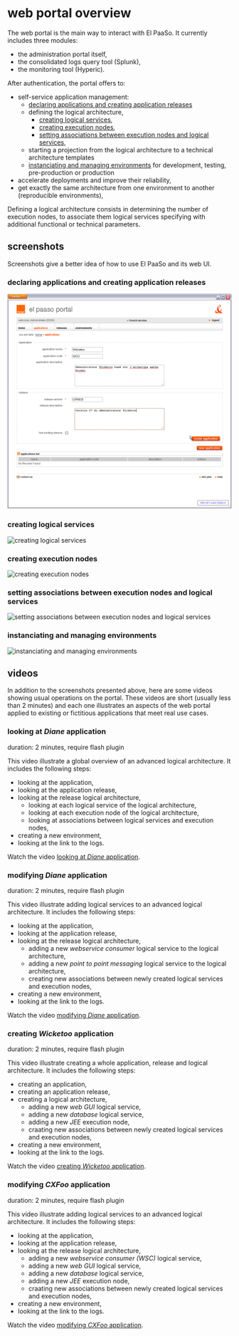 # web portal overview

The web portal is the main way to interact with El PaaSo. It currently includes three modules:

* the administration portal itself,
* the consolidated logs query tool (Splunk),
* the monitoring tool (Hyperic).

After authentication, the portal offers to:

* self-service application management:
    * [declaring applications and creating application releases](#declaring_applications_and_creating_application_releases)
    * defining the logical architecture,
        * [creating logical services](#creating_logical_services),
        * [creating execution nodes](#creating_execution_nodes),
        * [setting associations between execution nodes and logical services](#setting_associations_between_execution_nodes_and_logical_services),
    * starting a projection from the logical architecture to a technical architecture templates
    * [instanciating and managing environments](#instanciating_and_managing_environments) for development, testing, pre-production or production
* accelerate deployments and improve their reliability,
* get exactly the same architecture from one environment to another (reproducible environments),

Defining a logical architecture consists in determining the number of execution nodes, to associate them logical services specifying with additional functional or technical parameters.

## screenshots

Screenshots give a better idea of how to use El PaaSo and its web UI.

### declaring applications and creating application releases

![declaring applications and creating application releases](create_application_and_release.png)

### creating logical services

![creating logical services](create_logical_service.png)

### creating execution nodes

![creating execution nodes](create_execution_node.png)

### setting associations between execution nodes and logical services

![setting associations between execution nodes and logical services](manage_service_node_association.png)

### instanciating and managing environments

![instanciating and managing environments](create_environnement.png)

## videos

In addition to the screenshots presented above, here are some videos showing usual operations on the portal. These videos are short (usually less than 2 minutes) and each one illustrates an aspects of the web portal applied to existing or fictitious applications that meet real use cases.

### looking at *Diane* application

duration: 2 minutes, require flash plugin

This video illustrate a global overview of an advanced logical architecture. It includes the following steps:

* looking at the application,
* looking at the application release,
* looking at the release logical architecture,
    * looking at each logical service of the logical architecture,
    * looking at each execution node of the logical architecture,
    * looking at associations between logical services and execution nodes,
* creating a new environment,
* looking at the link to the logs.

Watch the video [looking at *Diane* application](video/diane1.htm).

### modifying *Diane* application

duration: 2 minutes, require flash plugin

This video illustrate adding logical services to an advanced logical architecture. It includes the following steps:

* looking at the application,
* looking at the application release,
* looking at the release logical architecture,
    * adding a new *webservice consumer* logical service to the logical architecture,
    * adding a new *point to point messaging* logical service to the logical architecture,
    * creating new associations between newly created logical services and execution nodes,
* creating a new environment,
* looking at the link to the logs.

Watch the video [modifying *Diane* application](video/diane2.htm).

### creating *Wicketoo* application

duration: 2 minutes, require flash plugin

This video illustrate creating a whole application, release and logical architecture. It includes the following steps:

* creating an application,
* creating an application release,
* creating a logical architecture,
    * adding a new *web GUI* logical service,
    * adding a new *database* logical service,
    * adding a new *JEE* execution node,
    * craating new associations between newly created logical services and execution nodes,
* creating a new environment,
* looking at the link to the logs.

Watch the video [creating *Wicketoo* application](video/wicketoo.htm).

### modifying *CXFoo* application

duration: 2 minutes, require flash plugin

This video illustrate adding logical services to an advanced logical architecture. It includes the following steps:

* looking at the application,
* looking at the application release,
* looking at the release logical architecture,
    * adding a new *webservice consumer (WSC)* logical service,
    * adding a new *web GUI* logical service,
    * adding a new *database* logical service,
    * adding a new *JEE* execution node,
    * craating new associations between newly created logical services and execution nodes,
* creating a new environment,
* looking at the link to the logs.

Watch the video [modifying *CXFoo* application](video/cxfoo.htm).